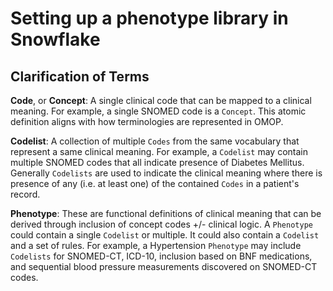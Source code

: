 # Setting up a phenotype library in Snowflake

## Clarification of Terms

**Code**, or **Concept**: A single clinical code that can be mapped to a clinical meaning. For example, a single SNOMED code is a `Concept`. This atomic definition aligns with how terminologies are represented in OMOP.

**Codelist**: A collection of multiple `Codes` from the same vocabulary that represent a same clinical meaning. For example, a `Codelist` may contain multiple SNOMED codes that all indicate presence of Diabetes Mellitus. Generally `Codelists` are used to indicate the clinical meaning where there is presence of any (i.e. at least one) of the contained `Codes` in a patient's record.

**Phenotype**: These are functional definitions of clinical meaning that can be derived through inclusion of concept codes +/- clinical logic. A `Phenotype` could contain a single `Codelist` or multiple. It could also contain a `Codelist` and a set of rules. For example, a Hypertension `Phenotype` may include `Codelists` for SNOMED-CT, ICD-10, inclusion based on BNF medications, and sequential blood pressure measurements discovered on SNOMED-CT codes.
